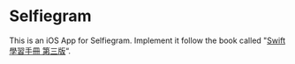 # Selfiegram

This is an iOS App for Selfiegram. Implement it follow the book called "[Swift 學習手冊 第三版]“.


  [Swift 學習手冊 第三版]: <http://books.gotop.com.tw/o_A558>
